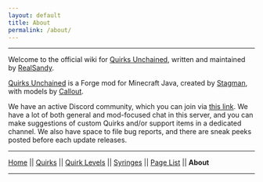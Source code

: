 ```yaml
---
layout: default
title: About
permalink: /about/
---
```

---

Welcome to the official wiki for [Quirks Unchained](https://www.curseforge.com/minecraft/mc-mods/quirksunchained), written and maintained by [RealSandy](https://github.com/realsandy).

[Quirks Unchained](https://www.curseforge.com/minecraft/mc-mods/quirksunchained) is a Forge mod for Minecraft Java, created by [Stagman](https://legacy.curseforge.com/members/Stagman/projects), with models by [Callout](https://curseforge.com/members/callout662/projects).

We have an active Discord community, which you can join via [this link](https://discord.gg/5Kjepm9uTn). We have a lot of both general and mod-focused chat in this server, and you can make suggestions of custom Quirks and/or support items in a dedicated channel. We also have space to file bug reports, and there are sneak peeks posted before each update releases.

---
[Home](/wiki/index.html) || [Quirks](/wiki/quirks) || [Quirk Levels](/wiki/quirk-levels) || [Syringes](/wiki/syringes) || [Page List](/wiki/pages) || **About**

---
